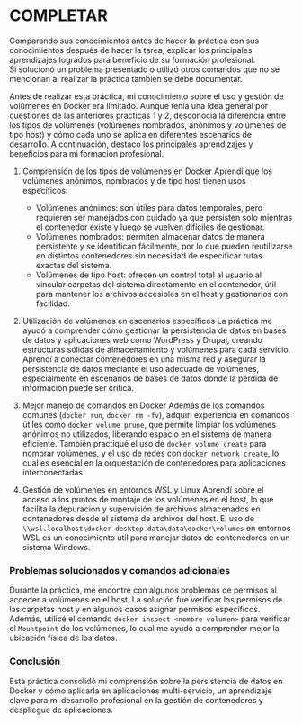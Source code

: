# COMPLETAR  
Comparando sus conocimientos antes de hacer la práctica con sus conocimientos después de hacer la tarea, explicar los principales aprendizajes logrados para beneficio de su formación profesional.  
Si solucionó un problema presentado o utilizó otros comandos que no se mencionan al realizar la práctica también se debe documentar.

Antes de realizar esta práctica, mi conocimiento sobre el uso y gestión de volúmenes en Docker era limitado. Aunque tenía una idea general por cuestiones de las anteriores practicas 1 y 2, desconocía la diferencia entre los tipos de volúmenes (volúmenes nombrados, anónimos y volúmenes de tipo host) y cómo cada uno se aplica en diferentes escenarios de desarrollo. A continuación, destaco los principales aprendizajes y beneficios para mi formación profesional.

1. Comprensión de los tipos de volúmenes en Docker
   Aprendí que los volúmenes anónimos, nombrados y de tipo host tienen usos específicos:
   - Volúmenes anónimos: son útiles para datos temporales, pero requieren ser manejados con cuidado ya que persisten solo mientras el contenedor existe y luego se vuelven difíciles de gestionar.
   - Volúmenes nombrados: permiten almacenar datos de manera persistente y se identifican fácilmente, por lo que pueden reutilizarse en distintos contenedores sin necesidad de especificar rutas exactas del sistema.
   - Volúmenes de tipo host: ofrecen un control total al usuario al vincular carpetas del sistema directamente en el contenedor, útil para mantener los archivos accesibles en el host y gestionarlos con facilidad.

2. Utilización de volúmenes en escenarios específicos
   La práctica me ayudó a comprender cómo gestionar la persistencia de datos en bases de datos y aplicaciones web como WordPress y Drupal, creando estructuras sólidas de almacenamiento y volúmenes para cada servicio. Aprendí a conectar contenedores en una misma red y asegurar la persistencia de datos mediante el uso adecuado de volúmenes, especialmente en escenarios de bases de datos donde la pérdida de información puede ser crítica.

3. Mejor manejo de comandos en Docker
   Además de los comandos comunes (`docker run`, `docker rm -fv`), adquirí experiencia en comandos útiles como `docker volume prune`, que permite limpiar los volúmenes anónimos no utilizados, liberando espacio en el sistema de manera eficiente. También practiqué el uso de `docker volume create` para nombrar volúmenes, y el uso de redes con `docker network create`, lo cual es esencial en la orquestación de contenedores para aplicaciones interconectadas.

4. Gestión de volúmenes en entornos WSL y Linux
   Aprendí sobre el acceso a los puntos de montaje de los volúmenes en el host, lo que facilita la depuración y supervisión de archivos almacenados en contenedores desde el sistema de archivos del host. El uso de `\\wsl.localhost\docker-desktop-data\data\docker\volumes` en entornos WSL es un conocimiento útil para manejar datos de contenedores en un sistema Windows.

### Problemas solucionados y comandos adicionales

Durante la práctica, me encontré con algunos problemas de permisos al acceder a volúmenes en el host. La solución fue verificar los permisos de las carpetas host y en algunos casos asignar permisos específicos. Además, utilicé el comando `docker inspect <nombre volumen>` para verificar el `Mountpoint` de los volúmenes, lo cual me ayudó a comprender mejor la ubicación física de los datos.

### Conclusión

Esta práctica consolidó mi comprensión sobre la persistencia de datos en Docker y cómo aplicarla en aplicaciones multi-servicio, un aprendizaje clave para mi desarrollo profesional en la gestión de contenedores y despliegue de aplicaciones.


